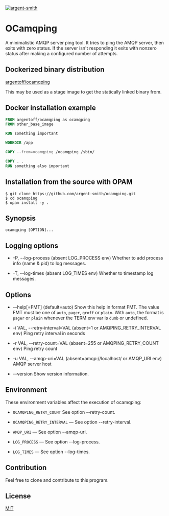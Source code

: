[![argent-smith](https://circleci.com/gh/argent-smith/ocamqping.svg?style=shield)](https://circleci.com/gh/argent-smith/ocamqping)

# OCamqping

A minimalistic AMQP server ping tool. It tries to ping the AMQP
server, then exits with zero status. If the server isn't responding it
exits with nonzero status after making a configured number of attempts.

## Dockerized binary distribution

[argentoff/ocamqping](https://hub.docker.com/repository/docker/argentoff/ocamqping)

This may be used as a stage image to get the statically linked binary from.

## Docker installation example

```dockerfile
FROM argentoff/ocamqping as ocamqping
FROM other_base_image

RUN something important

WORKDIR /app

COPY --from=ocamqping /ocamqping /sbin/

COPY . .
RUN something also important
```

## Installation from the source with OPAM

```
$ git clone https://github.com/argent-smith/ocamqping.git
$ cd ocamqping
$ opam install -y .
```

## Synopsis

`ocamqping [OPTION]...`

## Logging options
  * -P, --log-process (absent LOG_PROCESS env)
      Whether to add process info (name & pid) to log messages.

  * -T, --log-times (absent LOG_TIMES env)
      Whether to timestamp log messages.

## Options
  * --help[=FMT] (default=auto)
    Show this help in format FMT. The value FMT must be one of `auto`,
    `pager`, `groff` or `plain`. With `auto`, the format is `pager` or
    `plain` whenever the TERM env var is `dumb` or undefined.

  * -i VAL, --retry-interval=VAL (absent=1 or AMQPING_RETRY_INTERVAL env)
    Ping retry interval in seconds

  * -r VAL, --retry-count=VAL (absent=255 or AMQPING_RETRY_COUNT env)
    Ping retry count

  * -u VAL, --amqp-uri=VAL (absent=amqp://localhost/ or AMQP_URI env)
      AMQP server host

  * --version
      Show version information.

## Environment
These environment variables affect the execution of ocamqping:

* `OCAMQPING_RETRY_COUNT` See option --retry-count.

* `OCAMQPING_RETRY_INTERVAL` — See option --retry-interval.

* `AMQP_URI` — See option --amqp-uri.

* `LOG_PROCESS` — See option --log-process.

* `LOG_TIMES` — See option --log-times.

## Contribution

Feel free to clone and contribute to this program.

## License

[MIT](LICENSE)
